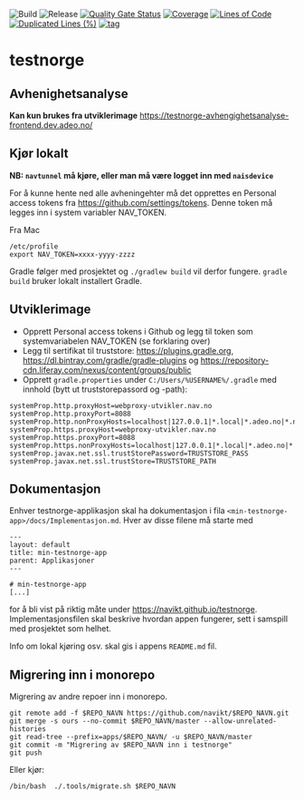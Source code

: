 ![Build](https://github.com/navikt/testnorge/workflows/Build/badge.svg)
![Release](https://github.com/navikt/testnorge/workflows/Release/badge.svg)
[![Quality Gate Status](https://sonarcloud.io/api/project_badges/measure?project=navikt_testnorge&metric=alert_status)](https://sonarcloud.io/dashboard?id=navikt_testnorge)
[![Coverage](https://sonarcloud.io/api/project_badges/measure?project=navikt_testnorge&metric=coverage)](https://sonarcloud.io/dashboard?id=navikt_testnorge)
[![Lines of Code](https://sonarcloud.io/api/project_badges/measure?project=navikt_testnorge&metric=ncloc)](https://sonarcloud.io/dashboard?id=navikt_testnorge)
[![Duplicated Lines (%)](https://sonarcloud.io/api/project_badges/measure?project=navikt_testnorge&metric=duplicated_lines_density)](https://sonarcloud.io/dashboard?id=navikt_testnorge)
[![tag](https://img.shields.io/github/v/tag/navikt/testnorge)](https://github.com/navikt/testnorge/releases)

# testnorge

## Avhenighetsanalyse

**Kan kun brukes fra utviklerimage**
https://testnorge-avhengighetsanalyse-frontend.dev.adeo.no/

## Kjør lokalt

**NB: `navtunnel` må kjøre, eller man må være logget inn med `naisdevice`**

For å kunne hente ned alle avheningehter må det opprettes en Personal access tokens fra https://github.com/settings/tokens. Denne token må legges inn i system variabler NAV_TOKEN.

Fra Mac
```
/etc/profile
export NAV_TOKEN=xxxx-yyyy-zzzz
```

Gradle følger med prosjektet og `./gradlew build` vil derfor fungere. `gradle build` bruker lokalt installert Gradle.


## Utviklerimage
- Opprett Personal access tokens i Github og legg til token som systemvariabelen NAV_TOKEN (se forklaring over)
- Legg til sertifikat til truststore: https://plugins.gradle.org, https://dl.bintray.com/gradle/gradle-plugins og https://repository-cdn.liferay.com/nexus/content/groups/public 
- Opprett `gradle.properties` under `C:/Users/%USERNAME%/.gradle` med innhold (bytt ut truststorepassord og -path):
```
systemProp.http.proxyHost=webproxy-utvikler.nav.no
systemProp.http.proxyPort=8088
systemProp.http.nonProxyHosts=localhost|127.0.0.1|*.local|*.adeo.no|*.nav.no|*.aetat.no|*.devillo.no|*.oera.no|*devel
systemProp.https.proxyHost=webproxy-utvikler.nav.no
systemProp.https.proxyPort=8088
systemProp.https.nonProxyHosts=localhost|127.0.0.1|*.local|*.adeo.no|*.nav.no|*.aetat.no|*.devillo.no|*.oera.no|*devel
systemProp.javax.net.ssl.trustStorePassword=TRUSTSTORE_PASS
systemProp.javax.net.ssl.trustStore=TRUSTSTORE_PATH
```

## Dokumentasjon
Enhver testnorge-applikasjon skal ha dokumentasjon i fila `<min-testnorge-app>/docs/Implementasjon.md`. Hver av disse filene må starte med
```
---
layout: default
title: min-testnorge-app
parent: Applikasjoner
---

# min-testnorge-app
[...]
```
for å bli vist på riktig måte under https://navikt.github.io/testnorge.
Implementasjonsfilen skal beskrive hvordan appen fungerer, sett i samspill med prosjektet som helhet.  

Info om lokal kjøring osv. skal gis i appens `README.md` fil.

## Migrering inn i monorepo

Migrering av andre repoer inn i monorepo.
```
git remote add -f $REPO_NAVN https://github.com/navikt/$REPO_NAVN.git
git merge -s ours --no-commit $REPO_NAVN/master --allow-unrelated-histories
git read-tree --prefix=apps/$REPO_NAVN/ -u $REPO_NAVN/master
git commit -m "Migrering av $REPO_NAVN inn i testnorge"
git push
```

Eller kjør:
```
/bin/bash  ./.tools/migrate.sh $REPO_NAVN
```
